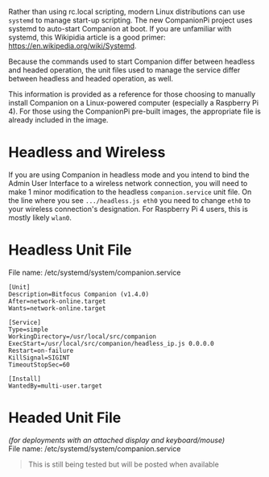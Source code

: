 Rather than using rc.local scripting, modern Linux distributions can use `systemd` to manage start-up scripting. The new CompanionPi project uses systemd to auto-start Companion at boot. If you are unfamiliar with systemd, this Wikipidia article is a good primer: https://en.wikipedia.org/wiki/Systemd.

Because the commands used to start Companion differ between headless and headed operation, the unit files used to manage the service differ between headless and headed operation, as well.

This information is provided as a reference for those choosing to manually install Companion on a Linux-powered computer (especially a Raspberry Pi 4). For those using the CompanionPi pre-built images, the appropriate file is already included in the image.

# Headless and Wireless
If you are using Companion in headless mode and you intend to bind the Admin User Interface to a wireless network connection, you will need to make 1 minor modification to the headless `companion.service` unit file. On the line where you see `.../headless.js eth0` you need to change `eth0` to your wireless connection's designation. For Raspberry Pi 4 users, this is mostly likely `wlan0`.

# Headless Unit File
File name: /etc/systemd/system/companion.service
```
[Unit]
Description=Bitfocus Companion (v1.4.0)
After=network-online.target
Wants=network-online.target

[Service]
Type=simple
WorkingDirectory=/usr/local/src/companion
ExecStart=/usr/local/src/companion/headless_ip.js 0.0.0.0
Restart=on-failure
KillSignal=SIGINT
TimeoutStopSec=60

[Install]
WantedBy=multi-user.target
```
# Headed Unit File
_(for deployments with an attached display and keyboard/mouse)_  
File name: /etc/systemd/system/companion.service  
> This is still being tested but will be posted when available